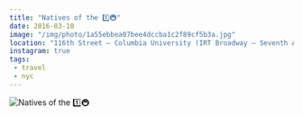 ```yaml
---
title: "Natives of the 1️⃣🚇"
date: 2016-03-10
image: "/img/photo/1a55ebbea07bee4dccba1c2f89cf5b3a.jpg"
location: "116th Street – Columbia University (IRT Broadway – Seventh Avenue Line)"
instagram: true
tags:
 - travel
 - nyc
---
```


![Natives of the 1️⃣🚇](/img/photo/1a55ebbea07bee4dccba1c2f89cf5b3a.jpg)
